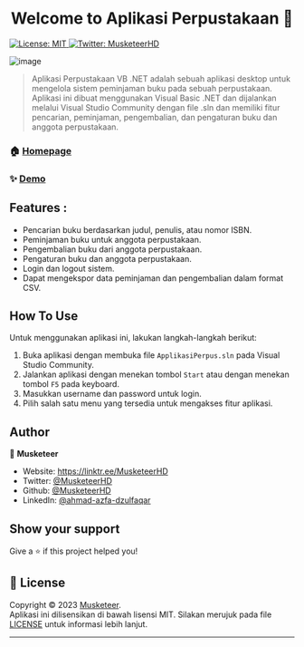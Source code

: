 <h1 align="center">Welcome to Aplikasi Perpustakaan 👋</h1>
<p>
  <a href="#" target="_blank">
    <img alt="License: MIT" src="https://img.shields.io/badge/License-MIT-yellow.svg" />
  </a>
  <a href="https://twitter.com/MusketeerHD" target="_blank">
    <img alt="Twitter: MusketeerHD" src="https://img.shields.io/twitter/follow/MusketeerHD.svg?style=social" />
  </a>
</p>

![image](https://user-images.githubusercontent.com/121343844/229136324-fbfc8f93-a111-4582-8115-4c64959bed7a.png)


> Aplikasi Perpustakaan VB .NET adalah sebuah aplikasi desktop untuk mengelola sistem peminjaman buku pada sebuah perpustakaan. Aplikasi ini dibuat menggunakan Visual Basic .NET dan dijalankan melalui Visual Studio Community dengan file .sln dan memiliki fitur pencarian, peminjaman, pengembalian, dan pengaturan buku dan anggota perpustakaan.

### 🏠 [Homepage](https://github.com/MusketeerHD/Aplikasi-Perpustakaan-VB)

### ✨ [Demo](https://github.com/MusketeerHD/Aplikasi-Perpustakaan-VB/edit/main/README.md)

## Features :

* Pencarian buku berdasarkan judul, penulis, atau nomor ISBN.
* Peminjaman buku untuk anggota perpustakaan.
* Pengembalian buku dari anggota perpustakaan.
* Pengaturan buku dan anggota perpustakaan.
* Login dan logout sistem.
* Dapat mengekspor data peminjaman dan pengembalian dalam format CSV.

## How To Use

Untuk menggunakan aplikasi ini, lakukan langkah-langkah berikut:

1. Buka aplikasi dengan membuka file `ApplikasiPerpus.sln` pada Visual Studio Community.
2. Jalankan aplikasi dengan menekan tombol `Start` atau dengan menekan tombol `F5` pada keyboard.
3. Masukkan username dan password untuk login.
4. Pilih salah satu menu yang tersedia untuk mengakses fitur aplikasi.

## Author

👤 **Musketeer**

* Website: https://linktr.ee/MusketeerHD
* Twitter: [@MusketeerHD](https://twitter.com/MusketeerHD)
* Github: [@MusketeerHD](https://github.com/MusketeerHD)
* LinkedIn: [@ahmad-azfa-dzulfaqar](https://linkedin.com/in/ahmad-azfa-dzulfaqar)

## Show your support

Give a ⭐️ if this project helped you!

## 📝 License

Copyright © 2023 [Musketeer](https://github.com/Musketeer).<br />
Aplikasi ini dilisensikan di bawah lisensi MIT. Silakan merujuk pada file [LICENSE](https://github.com/MusketeerHD/Aplikasi-Perpustakaan-VB/blob/main/LICENSE) untuk informasi lebih lanjut.

***
